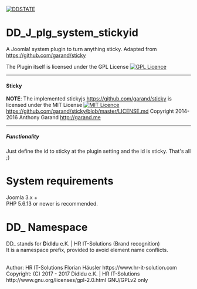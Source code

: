 [![DDSTATE](https://img.shields.io/badge/status-ALPHA-red.svg?style=flat)](https://img.shields.io/badge/status-ALPHA-red.svg?style=flat)

# DD_J_plg_system_stickyid
A Joomla! system plugin to turn anything sticky. Adapted from https://github.com/garand/sticky

The Plugin itself is licensed under the GPL License [![GPL Licence](https://badges.frapsoft.com/os/gpl/gpl.png?v=102)](https://opensource.org/licenses/GPL-2.0/)

-----
#### Sticky

**NOTE**: The implemented stickyjs https://github.com/garand/sticky
is licensed under the MIT License [![MIT Licence](https://badges.frapsoft.com/os/mit/mit.png?v=103)](https://opensource.org/licenses/mit-license.php) https://github.com/garand/sticky/blob/master/LICENSE.md
Copyright 2014-2016 Anthony Garand http://garand.me

-----

##### Functionality
Just define the id to sticky at the plugin setting and the id is sticky.
That's all ;)

# System requirements
Joomla 3.x +                                                                                <br>
PHP 5.6.13 or newer is recommended.

# DD_ Namespace
DD_ stands for  **D**idl**d**u e.K. | HR IT-Solutions (Brand recognition)                   <br>
It is a namespace prefix, provided to avoid element name conflicts.

<br>
Author: HR IT-Solutions Florian Häusler https://www.hr-it-solution.com                      <br>
Copyright: (C) 2017 - 2017 Didldu e.K. | HR IT-Solutions                                    <br>
http://www.gnu.org/licenses/gpl-2.0.html GNU/GPLv2 only